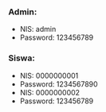   ### Admin:
  - NIS: admin
  - Password: 123456789
  
  ### Siswa:
  - NIS: 0000000001
  - Password: 1234567890
  - NIS: 0000000002
  - Password: 123456789
